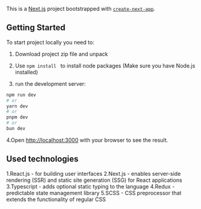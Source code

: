 This is a [Next.js](https://nextjs.org/) project bootstrapped with [`create-next-app`](https://github.com/vercel/next.js/tree/canary/packages/create-next-app).

## Getting Started

To start project locally you need to:

1. Download project zip file and  unpack
2. Use ``` npm install  ``` to install node packages (Make sure you have Node.js installed)

3. run the development server:

```bash
npm run dev
# or
yarn dev
# or
pnpm dev
# or
bun dev
```

4.Open [http://localhost:3000](http://localhost:3000) with your browser to see the result.
## Used technologies 

1.React.js - for building user interfaces
2.Next.js - enables server-side rendering (SSR) and static site generation (SSG) for React applications
3.Typescript - adds optional static typing to the language
4.Redux - predictable state management library
5.SCSS - CSS preprocessor that extends the functionality of regular CSS
